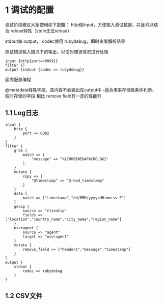 # 1 调试的配置

调试阶段建议大家使用如下配置：
http做Input，方便输入测试数据，并且可以结合 reload特性（stdin无法reload） 

stdout做 output， codec使用 rubydebug，即时查看解析结果

测试错误输入情况下的输出，以便对错误情况进行处理

```properties
input {http{port=>9999}}
filter {}
output {stdout {codec => rubydebug}}
```

面向配置编程

@metadata特殊字段，其内容不会输出在output中
-适合用来存储做条件判断、临时存储的字段
相比 remove field有一定的性能升

## 1.1 Log日志

```properties
input {
    http {
        port => 8082
    }
}
filter {
    grok {
        match => {
            "message" => "%{COMBINEDAPACHELOG}"
        }
    }
    mutate {
        copy => {
            "@timestamp" => "@read_timestamp"
        }
    }
    date {
        match => ["timestamp","dd/MMM/yyyy:HH:mm:ss Z"]
    }
    geoip {
        source => "clientip"
        fields => ["location","country_name","city_name","region_name"]
    }
    useragent {
        source => "agent"
        target => "useragent"
    }
    mutate {
        remove_field => ["headers","message","timestamp"]
    }
}
output {
    stdout {
        codec => rubydebug
    }
}
```

## 1.2 CSV文件